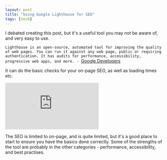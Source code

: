 ```yaml
---
layout: post
title: "Using Google Lighthouse for SEO"
tags: [tech]
---
```


I debated creating this post, but it's a useful tool you may not be aware of, and very easy to use.

`Lighthouse is an open-source, automated tool for improving the quality of web pages. You can run it against any web page, public or requiring authentication. It has audits for performance, accessibility, progressive web apps, and more. -
`<a href="https://developers.google.com/web/tools/lighthouse/
">Google Developers
</a>

It can do the basic checks for your on-page SEO, as well as loading times etc.

<p style="text-align: center">
<div class='embed-container'><iframe src='https://www.youtube.com/embed/TheIzyL1I3o' frameborder='0' allowfullscreen></iframe></div>
</p>



The SEO is limited to on-page, and is quite limited, but it's a good place to start to ensure you have the basics done correctly. Some of the strengths of the tool are probably in the other categories - performance, accessibility, and best practises.